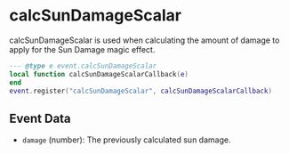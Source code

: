# calcSunDamageScalar

calcSunDamageScalar is used when calculating the amount of damage to apply for the Sun Damage magic effect.

```lua
--- @type e event.calcSunDamageScalar
local function calcSunDamageScalarCallback(e)
end
event.register("calcSunDamageScalar", calcSunDamageScalarCallback)
```

## Event Data

* `damage` (number): The previously calculated sun damage.

